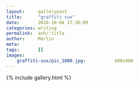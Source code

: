 ```yaml
---
layout:     gallerypost
title:      "graffiti sux"
date:       2010-10-04 17:36:09
categories: writing
permalink:  ash/:title
author:     Martin
meta:
tags:       []
images:
    graffiti-sux/pic_1080.jpg:           600x400
---
```


{% include gallery.html %}
